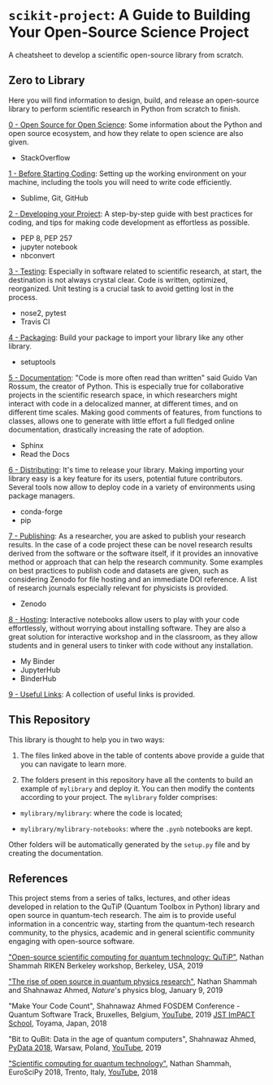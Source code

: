 # `scikit-project`: A Guide to Building Your Open-Source Science Project

A cheatsheet to develop a scientific open-source library from scratch.

## Zero to Library

Here you will find information to design, build, and release an open-source library to perform scientific research in Python from scratch to finish.


[0 - Open Source for Open Science](0-open.md): Some information about the Python and open source ecosystem, and how they relate to open science are also given. 
- StackOverflow

[1 - Before Starting Coding](1-code.md): Setting up the working environment on your machine, including the tools you will need to write code efficiently. 
- Sublime, Git, GitHub

[2 - Developing your Project](2-develop.md): A step-by-step guide with best practices for coding, and tips for making code development as effortless as possible.
- PEP 8, PEP 257
- jupyter notebook
- nbconvert

[3 - Testing](3-test.md): Especially in software related to scientific research, at start, the destination is not always crystal clear. Code is written, optimized, reorganized. Unit testing is a crucial task to avoid getting lost in the process.
- nose2, pytest
- Travis CI

[4 - Packaging](4-package.md): Build your package to import your library like any other library. 
- setuptools

[5 - Documentation](5-docs.md): "Code is more often read than written" said Guido Van Rossum, the creator of Python. This is especially true for collaborative projects in the scientific research space, in which researchers might interact with code in a delocalized manner, at different times, and on different time scales. Making good comments of features, from functions to classes, allows one to generate with little effort a full fledged online documentation, drastically increasing the rate of adoption.
- Sphinx
- Read the Docs

[6 - Distributing](6-distribute.md): It's time to release your library. Making importing your library easy is a key feature for its users, potential future contributors. Several tools now allow to deploy code in a variety of environments using package managers.
- conda-forge
- pip

[7 - Publishing](7-publish.md): As a researcher, you are asked to publish your research results. In the case of a code project these can be novel research results derived from the software or the software itself, if it provides an innovative method or approach that can help the research community. Some examples on best practices to publish code and datasets are given, such as considering Zenodo for file hosting and an immediate DOI reference. A list of research journals especially relevant for physicists is provided. 
- Zenodo

[8 - Hosting](8-host.md): Interactive notebooks allow users to play with your code effortlessly, without worrying about installing software. They are also a great solution for interactive workshop and in the classroom, as they allow students and in general users to tinker with code without any installation.   
- My Binder
- JupyterHub
- BinderHub

[9 - Useful Links](9-links.md): A collection of useful links is provided. 

## This Repository
This library is thought to help you in two ways: 

1) The files linked above in the table of contents above provide a guide that you can navigate to learn more.
  
2) The folders present in this repository have all the contents to build an example of `mylibrary` and deploy it. You can then modify the contents according to your project. The `mylibrary` folder comprises:

- `mylibrary/mylibrary`: where the code is located;

- `mylibrary/mylibrary-notebooks`: where the `.pynb` notebooks are kept.  

Other folders will be automatically generated by the `setup.py` file and by creating the documentation. 


## References
This project stems from a series of talks, lectures, and other ideas developed in relation to the QuTiP (Quantum Toolbox in Python) library and open source in quantum-tech research. The aim is to provide useful information in a concentric way, starting from the quantum-tech research community, to the physics, academic and in general scientific community engaging with open-source software.  


["Open-source scientific computing for quantum technology: QuTiP"](https://conferences.lbl.gov/event/195/other-view?view=standard), Nathan Shammah RIKEN Berkeley workshop, Berkeley, USA, 2019

["The rise of open source in quantum physics research"](http://blogs.nature.com/onyourwavelength/2019/01/09/the-rise-of-open-source-in-quantum-physics-research/), Nathan Shammah and Shahnawaz Ahmed, *Nature*'s physics blog, January 9, 2019  

"Make Your Code Count", Shahnawaz Ahmed 
FOSDEM Conference - Quantum Software Track, Bruxelles, Belgium, [YouTube](https://www.youtube.com/watch?v=aAlkNuYFi-8), 2019
[JST ImPACT School](http://www.jst.go.jp/impact/hp_yamamoto/symposium/school1/index.html), Toyama, Japan, 2018

"Bit to QuBit: Data in the age of quantum computers", Shahnawaz Ahmed, 
[PyData 2018](https://pydata.org/warsaw2018/schedule/presentation/22/), Warsaw, Poland, [YouTube](https://www.youtube.com/watch?v=6GAXJhL1mSs), 2019

["Scientific computing for quantum technology"](https://www.euroscipy.org/2018/descriptions/Scientific%20computing%20for%20quantum%20technology.html), Nathan Shammah, EuroSciPy 2018, Trento, Italy, [YouTube](https://youtu.be/J32Guga4mtM?t=2), 2018
